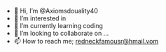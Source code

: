 - 👋 Hi, I’m @Axiomsdouality40
- 👀 I’m interested in 
- 🌱 I’m currently learning coding
- 💞️ I’m looking to collaborate on ...
- 📫 How to reach me; redneckfamousr@hmail.vom

<!---
Axiomsdouality40/Axiomsdouality40 is a ✨ special ✨ repository because its `README.md` (this file) appears on your GitHub profile.
You can click the Preview link to take a look at your changes.
--->
